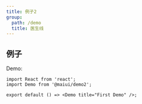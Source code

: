 ```yaml
---
title: 例子2
group:
  path: /demo
  title: 医生线
---
```


## 例子

Demo:

```tsx
import React from 'react';
import Demo from '@maiui/demo2';

export default () => <Demo title="First Demo" />;
```
